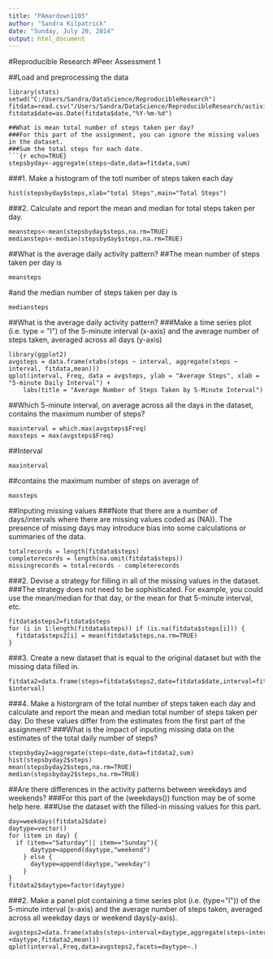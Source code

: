 ```yaml
---
title: "PAmardown1105"
author: "Sandra Kilpatrick"
date: "Sunday, July 20, 2014"
output: html_document
---
```


#Reproducible Research
#Peer Assessment 1

##Load and preprocessing the data
```{r echo=TRUE}
library(stats)
setwd("C:/Users/Sandra/DataScience/ReproducibleResearch")
fitdata=read.csv("/Users/Sandra/DataScience/ReproducibleResearch/activity.csv",header=TRUE)
fitdata$date=as.Date(fitdata$date,"%Y-%m-%d")
```
```
##What is mean total number of steps taken per day?
###For this part of the assignment, you can ignore the missing values in the dataset.
###Sum the total steps for each date.
```{r echo=TRUE}
stepsbyday<-aggregate(steps~date,data=fitdata,sum)
```
###1. Make a histogram of the totl number of steps taken each day
```{r echo=TRUE}
hist(stepsbyday$steps,xlab="total Steps",main="Total Steps")
```
###2. Calculate and report the mean and median for total steps taken per day.
```{r echo=TRUE}
meansteps<-mean(stepsbyday$steps,na.rm=TRUE)
mediansteps<-median(stepsbyday$steps,na.rm=TRUE)
```
##What is the average daily activity pattern?
##The mean number of steps taken per day is
```{r echo=TRUE}
meansteps
```
#and the median number of steps taken per day is
```{r echo=TRUE}
mediansteps
```
##What is the average daily activity pattern?
###Make a time series plot (i.e. type = "l") of the 5-minute interval (x-axis) and the average number of steps taken, averaged across all days (y-axis)
```{r echo=TRUE}
library(ggplot2)
avgsteps = data.frame(xtabs(steps ~ interval, aggregate(steps ~ interval, fitdata,mean)))
qplot(interval, Freq, data = avgsteps, ylab = "Average Steps", xlab = "5-minute Daily Interval") + 
    labs(title = "Average Number of Steps Taken by 5-Minute Interval")
```
##Which 5-minute interval, on average across all the days in the dataset, contains the maximum number of steps?
```{r echo=TRUE}
maxinterval = which.max(avgsteps$Freq)
maxsteps = max(avgsteps$Freq)
```
##Interval
```{r echo=TRUE}
maxinterval
```
##contains the maximum number of steps on average of 
```{r echo=TRUE}
maxsteps
```
##Inputing missing values
###Note that there are a number of days/intervals where there are missing values coded as (NA)). The presence of missing days may introduce bias into some calculations or summaries of the data.
```{r echo=TRUE}
totalrecords = length(fitdata$steps)
completerecords = length(na.omit(fitdata$steps))
missingrecords = totalrecords - completerecords
```
###2. Devise a strategy for filling in all of the missing values in the dataset.
###The strategy does not need to be sophisticated. For example, you could use the mean/median for that day, or the mean for that 5-minute interval, etc.
```{r echo=TRUE}
fitdata$steps2=fitdata$steps
for (i in 1:length(fitdata$steps)) if (is.na(fitdata$steps[i])) {
  fitdata$steps2[i] = mean(fitdata$steps,na.rm=TRUE)
}
```
###3. Create a new dataset that is equal to the original dataset but with the missing data filled in.
```{r echo=TRUE}
fitdata2=data.frame(steps=fitdata$steps2,date=fitdata$date,interval=fitdata
$interval)
```
###4. Make a historgram of the total number of steps taken each day and calculate and report the mean and median total number of steps taken per day. Do these values differ from the estimates from the first part of the assignment? 
###What is the impact of inputing missing data on the estimates of the total daily number of steps?
```{r echo=TRUE}
stepsbyday2=aggregate(steps~date,data=fitdata2,sum)
hist(stepsbyday2$steps)
mean(stepsbyday2$steps,na.rm=TRUE)
median(stepsbyday2$steps,na.rm=TRUE)
```
##Are there differences in the activity patterns between weekdays and weekends?
###For this part of the (weekdays()) function may be of some help here.
###Use the dataset with the filled-in missing values for this part.
```{r echo=TRUE}
day=weekdays(fitdata2$date)
daytype=vector()
for (item in day) {
  if (item=="Saturday"|| item=="Sunday"){
      daytype=append(daytype,"weekend")
    } else {
      daytype=append(daytype,"weekday")
    }
}
fitdata2$daytype=factor(daytype)
```
###2. Make a panel plot containing a time series plot (i.e. (type="l")) of the 5-minute interval (x-axis) and the average number of steps taken, averaged across all weekday days or weekend days(y-axis).
```{r echo=TRUE}
avgsteps2=data.frame(xtabs(steps~interval+daytype,aggregate(steps~interval
+daytype,fitdata2,mean)))
qplot(interval,Freq,data=avgsteps2,facets=daytype~.)
```
